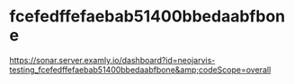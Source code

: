 # fcefedffefaebab51400bbedaabfbone
https://sonar.server.examly.io/dashboard?id=neojarvis-testing_fcefedffefaebab51400bbedaabfbone&amp;codeScope=overall

